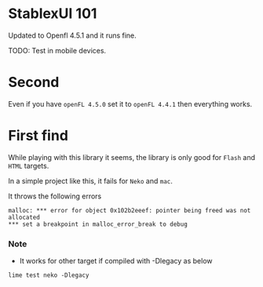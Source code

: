 StablexUI 101
================

Updated to Openfl 4.5.1 and it runs fine.

TODO: Test in mobile devices.



Second
================
Even if you have `openFL 4.5.0` set it to `openFL 4.4.1` then everything works. 


First find
================
While playing with this library it seems, the library is only good for `Flash` and `HTML` targets.

In a simple project like this, it fails for `Neko` and `mac`.     

It throws the following errors   

```
malloc: *** error for object 0x102b2eeef: pointer being freed was not allocated
*** set a breakpoint in malloc_error_break to debug
```

### Note
 - It works for other target if compiled with -Dlegacy as below

```
lime test neko -Dlegacy
```
